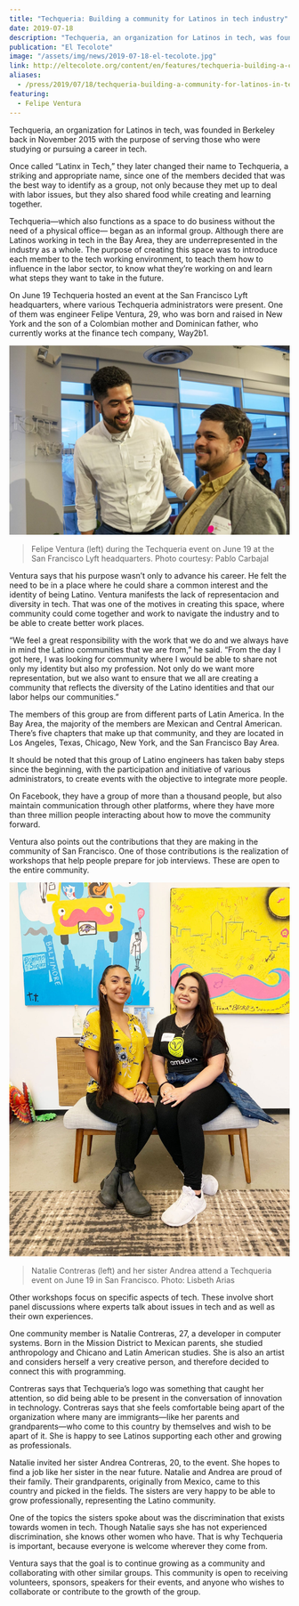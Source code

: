 ```yaml
---
title: "Techqueria: Building a community for Latinos in tech industry"
date: 2019-07-18
description: "Techqueria, an organization for Latinos in tech, was founded in Berkeley back in November 2015 with the purpose of serving those who were studying or pursuing a career in tech."
publication: "El Tecolote"
image: "/assets/img/news/2019-07-18-el-tecolote.jpg"
link: http://eltecolote.org/content/en/features/techqueria-building-a-community-for-latinos-in-tech-industry/
aliases:
  - /press/2019/07/18/techqueria-building-a-community-for-latinos-in-tech-industry/
featuring:
  - Felipe Ventura
---
```


Techqueria, an organization for Latinos in tech, was founded in Berkeley back in November 2015 with the purpose of serving those who were studying or pursuing a career in tech.

Once called “Latinx in Tech,” they later changed their name to Techqueria, a striking and appropriate name, since one of the members decided that was the best way to identify as a group, not only because they met up to deal with labor issues, but they also shared food while creating and learning together.

Techqueria—which also functions as a space to do business without the need of a physical office— began as an informal group. Although there are Latinos working in tech in the Bay Area, they are underrepresented in the industry as a whole. The purpose of creating this space was to introduce each member to the tech working environment, to teach them how to influence in the labor sector, to know what they’re working on and learn what steps they want to take in the future.

On June 19 Techqueria hosted an event at the San Francisco Lyft headquarters, where various Techqueria administrators were present. One of them was engineer Felipe Ventura, 29, who was born and raised in New York and the son of a Colombian mother and Dominican father, who currently works at the finance tech company, Way2b1.

![Felipe & Jonathan De la Paz](/assets/img/news/2019-07-18-el-tecolote.jpg)

> Felipe Ventura (left) during the Techqueria event on June 19 at the San Francisco Lyft headquarters. Photo courtesy: Pablo Carbajal

Ventura says that his purpose wasn’t only to advance his career. He felt the need to be in a place where he could share a common interest and the identity of being Latino. Ventura manifests the lack of representacion and diversity in tech. That was one of the motives in creating this space, where community could come together and work to navigate the industry and to be able to create better work places.

“We feel a great responsibility with the work that we do and we always have in mind the Latino communities that we are from,” he said. “From the day I got here, I was looking for community where I would be able to share not only my identity but also my profession. Not only do we want more representation, but we also want to ensure that we all are creating a community that reflects the diversity of the Latino identities and that our labor helps our communities.”

The members of this group are from different parts of Latin America. In the Bay Area, the majority of the members are Mexican and Central American. There’s five chapters that make up that community, and they are located in Los Angeles, Texas, Chicago, New York, and the San Francisco Bay Area.

It should be noted that this group of Latino engineers has taken baby steps since the beginning, with the participation and initiative of various administrators, to create events with the objective to integrate more people.

On Facebook, they have a group of more than a thousand people, but also maintain communication through other platforms, where they have more than three million people interacting about how to move the community forward.

Ventura also points out the contributions that they are making in the community of San Francisco. One of those contributions is the realization of workshops that help people prepare for job interviews. These are open to the entire community.

![Natalie & Andrea](/assets/img/news/2019-07-18-el-tecolote-2.jpg)

> Natalie Contreras (left) and her sister Andrea attend a Techqueria event on June 19 in San Francisco. Photo: Lisbeth Arias

Other workshops focus on specific aspects of tech. These involve short panel discussions where experts talk about issues in tech and as well as their own experiences.

One community member is Natalie Contreras, 27, a developer in computer systems. Born in the Mission District to Mexican parents, she studied anthropology and Chicano and Latin American studies. She is also an artist and considers herself a very creative person, and therefore decided to connect this with programming.

Contreras says that Techqueria’s logo was something that caught her attention, so did being able to be present in the conversation of innovation in technology. Contreras says that she feels comfortable being apart of the organization where many are immigrants—like her parents and grandparents—who come to this country by themselves and wish to be apart of it. She is happy to see Latinos supporting each other and growing as professionals.

Natalie invited her sister Andrea Contreras, 20, to the event. She hopes to find a job like her sister in the near future. Natalie and Andrea are proud of their family. Their grandparents, originally from Mexico, came to this country and picked in the fields. The sisters are very happy to be able to grow professionally, representing the Latino community.

One of the topics the sisters spoke about was the discrimination that exists towards women in tech. Though Natalie says she has not experienced discrimination, she knows other women who have. That is why Techqueria is important, because everyone is welcome wherever they come from.

Ventura says that the goal is to continue growing as a community and collaborating with other similar groups. This community is open to receiving volunteers, sponsors, speakers for their events, and anyone who wishes to collaborate or contribute to the growth of the group.

